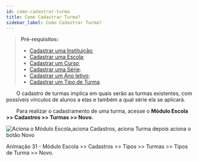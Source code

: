 ```yaml
---
id: como-cadastrar-turma
title: Como Cadastrar Turma?
sidebar_label: Como Cadastrar Turma?
---
```


>**Pré-requisitos:**
>* [Cadastrar uma Instituição]();
>* [Cadastrar uma Escola](user-como-cadastrar-uma-escola);
>* [Cadastrar um Curso](user-como_cadastrar_um_curso);
>* [Cadastrar uma Série](como-cadastrar-series);
>* [Cadastrar um Ano letivo](user-como-definir-ano-letivo);
>* [Cadastrar um Tipo de Turma](como-cadastrar-um-tipo-de-turma).

&nbsp;&nbsp;&nbsp;&nbsp;&nbsp;&nbsp;&nbsp;O cadastro de turmas implica em quais serão as turmas existentes, com possíveis vínculos de alunos a elas e também a qual série ela se aplicará.

&nbsp;&nbsp;&nbsp;&nbsp;&nbsp;&nbsp;&nbsp;Para realizar o cadastramento de uma turma, acesse o **Módulo Escola >> Cadastros >> Turmas >> Novo.**

![Aciona o Módulo Escola,aciona Cadastros, aciona Turma depois aciona o botão Novo](/img/treinamento-gif/cadastrar_nova_turma.gif)

<p class="centerText">Animação 31 - Módulo Escola >> Cadastros >> Tipos >> Turmas >> Tipos de Turma >> Novo.</p>